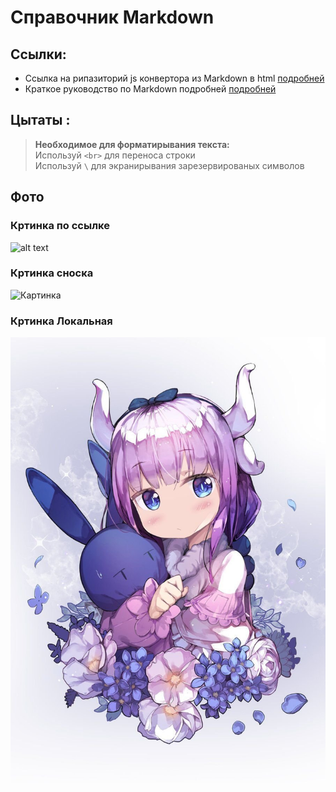 # Справочник Markdown

## Ссылки:

* Ссылка на рипазиторий js конвертора из Markdown в html [подробней](https://github.com/showdownjs/showdown "Ссылка на репозиторий")
* Краткое руководство по Markdown подробней  [подробней](https://paulradzkov.com/2014/markdown_cheatsheet/ "Ссылка на руководство Markdown")

## Цытаты : 
> **Необходимое для форматирывания текста:** <br>
Используй `<br>` для переноса строки <br>
Используй `\` для экранирывания зарезервированых символов

## Фото 

### Кртинка по ссылке
![alt text](https://i.pinimg.com/236x/54/d5/de/54d5de802bc3d9fe42297932a013fddc.jpg "Кртинка по ссылке")

### Кртинка сноска
![Картинка][image1]

[image1]: https://anime-chan.me/uploads/posts/2020-02/1580960513_megumin-konosuba-anime-aqua-konosuba-5711354.png "Кртинка сноска"

### Кртинка Локальная

![alt text](local.jpg "Кртинка на компьютере")